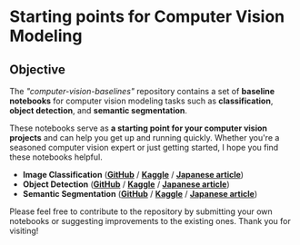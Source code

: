 # Starting points for Computer Vision Modeling

## Objective

The *"computer-vision-baselines"* repository contains a set of **baseline notebooks** for computer vision modeling tasks such as **classification**, **object detection**, and **semantic segmentation**.   

These notebooks serve as **a starting point for your computer vision projects** and can help you get up and running quickly. Whether you're a seasoned computer vision expert or just getting started, I hope you find these notebooks helpful. 

- **Image Classification** ([**GitHub**](1_Classification_PyTorch_EfficientNetV2.ipynb) / [**Kaggle**](https://www.kaggle.com/shnakazawa/image-classification-with-pytorch-and-efficientnet) / [**Japanese article**](https://zenn.dev/aidemy/articles/f851fb091dbb23))
- **Object Detection** ([**GitHub**](2_Object_Detection_PyTorch_DETR.ipynb) / [**Kaggle**](https://www.kaggle.com/shnakazawa/object-detection-with-pytorch-and-detr) / [**Japanese article**](https://zenn.dev/aidemy/articles/30f10cf2c48e6a)) 
- **Semantic Segmentation** ([**GitHub**](3_Semantic_Sgmentation_PyTorch_U-Net.ipynb) / [**Kaggle**](https://www.kaggle.com/code/shnakazawa/semantic-segmentation-with-pytorch-and-u-net) / [**Japanese article**](https://zenn.dev/aidemy/articles/a43ebe82dfbb8b)) 

Please feel free to contribute to the repository by submitting your own notebooks or suggesting improvements to the existing ones. Thank you for visiting!